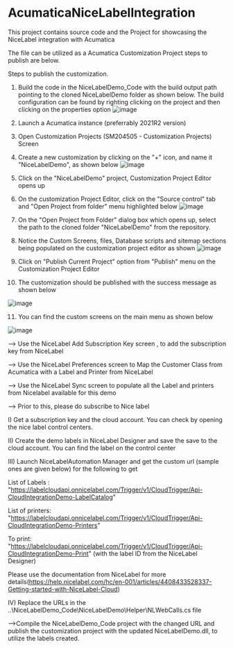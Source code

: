 # AcumaticaNiceLabelIntegration

This project contains source code and the Project for showcasing the NiceLabel integration with Acumatica

The file can be utilized as a Acumatica Customization Project steps to publish are below.

Steps to publish the customization.
1. Build the code in the NiceLabelDemo_Code with the build output path pointing to the cloned NiceLabelDemo folder as shown below. The build configuration can be found by righting clicking on the project and then clicking on the properties option 
![image](https://user-images.githubusercontent.com/13830240/160849043-7e22e245-4222-4f45-a65e-9e111b814299.png)


2. Launch a Acumatica instance (preferrably 2021R2 version)
3. Open Customization Projects (SM204505 - Customization Projects) Screen
4. Create a new customization by clicking on the "+" icon, and name it "NiceLabelDemo", as shown below
 ![image](https://user-images.githubusercontent.com/13830240/160195694-62b3312e-5da5-4d2e-8ef3-4788082e0907.png)
5. Click on the "NiceLabelDemo" project, Customization Project Editor opens up
6. On the customization Project Editor, click on the "Source control" tab and "Open Project from folder" menu highlighted below
![image](https://user-images.githubusercontent.com/13830240/160196054-cffcb7bd-426b-47bf-a536-ba7b12bfb014.png)
7. On the "Open Project from Folder" dialog box which opens up, select the path to the cloned folder "NiceLabelDemo" from the repository.
8. Notice the Custom Screens, files, Database scripts and sitemap sections being populated on the customization project editor as shown
![image](https://user-images.githubusercontent.com/13830240/160196531-6914c836-4853-4791-85bd-d3f394311281.png)
9. Click on "Publish Current Project" option from "Publish" menu on the Customization Project Editor
10. The customization should be published with the success message as shown below

![image](https://user-images.githubusercontent.com/13830240/160199197-d2b5d13a-a256-43a9-a3ca-0e3c03bf5e94.png)

11. You can find the custom screens on the main menu as shown below

![image](https://user-images.githubusercontent.com/13830240/160199361-391e2f1e-b784-412b-a4e9-3fa74205fa8f.png)


--> Use the NiceLabel Add Subscription Key screen , to add the subscription key from NiceLabel


--> Use the NiceLabel Preferences screen to Map the Customer Class from Acumatica with a Label and Printer from NiceLabel


--> Use the NiceLabel Sync screen to populate all the Label and printers from Nicelabel available for this demo


--> Prior to this, please do subscribe to Nice label

I) Get a subscription key and the cloud account. You can check by opening the nice label control centers.


II) Create the demo labels in NiceLabel Designer and save the save to the cloud account. You can find the label on the control center


III) Launch NiceLabelAutomation Manager and get the custom url (sample ones are given below) for the following to get 


List of Labels : "https://labelcloudapi.onnicelabel.com/Trigger/v1/CloudTrigger/Api-CloudIntegrationDemo-LabelCatalog"

List of printers: "https://labelcloudapi.onnicelabel.com/Trigger/v1/CloudTrigger/Api-CloudIntegrationDemo-Printers"

To print: "https://labelcloudapi.onnicelabel.com/Trigger/v1/CloudTrigger/Api-CloudIntegrationDemo-Print" (with the label ID from the NiceLabel Designer)

Please use the documentation from NiceLabel for more details(https://help.nicelabel.com/hc/en-001/articles/4408433528337-Getting-started-with-NiceLabel-Cloud) 
         
IV) Replace the URLs in the ..\NiceLabelDemo_Code\NiceLabelDemo\Helper\NLWebCalls.cs file

    
    
-->Compile the NiceLabelDemo_Code project with the changed URL and publish the customization project with the updated NiceLabelDemo.dll, to utilize the labels created.
    





